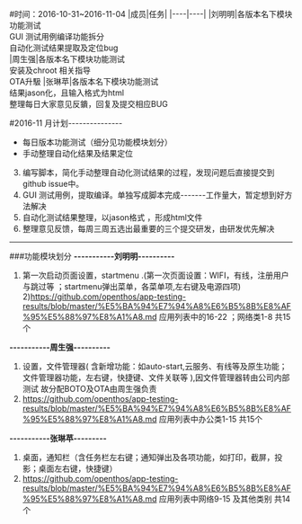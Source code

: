 #时间：2016-10-31~2016-11-04
|成员|任务|
|----|----|
|刘明明|各版本名下模块功能测试<br />GUI 测试用例编译功能拆分<br />自动化测试结果提取及定位bug<br />
|周生强|各版本名下模块功能测试<br />安装及chroot 相关指导<br />OTA升馺
|张琳苹|各版本名下模块功能测试<br />结果jason化，且输入格式为html<br />整理每日大家意见反鐀，回复及提交相应BUG

#2016-11 月计划---------------
- 每日版本功能测试（细分见功能模块划分）<br>
- 手动整理自动化结果及结果定位<br>
3. 编写脚本，简化手动整理自动化测试结果的过程，发现问题后直接提交到github issue中。<br>
4. GUI 测试用例，提取编译。单独写成脚本完成-------工作量大，暂定想到好方法解决<br>
5. 自动化测试结果整理，以jason格式 ，形成html文件<br>
6. 整理意见反馈，每周三周五选出最重要的三个提交研发，由研发优先解决 <br>


---------------------------------------------------------------------------------------------------------------------
###功能模块划分
**-----------刘明明----------**<br/>
1) 第一次启动页面设置，startmenu .(第一次页面设置：WIFI，有线，注册用户与跳过等 ；startmenu弹出菜单，各菜单项,左右键及电源四项) <br/>
2)https://github.com/openthos/app-testing-results/blob/master/%E5%BA%94%E7%94%A8%E6%B5%8B%E8%AF%95%E5%88%97%E8%A1%A8.md
   应用列表中的16-22 ；网络类1-8 共15个

**-----------周生强----------**<br/>
1) 设置，文件管理器( 含新增功能：如auto-start,云服务、有线等及原生功能；文件管理器功能，左右键，快捷键、文件关联等 ),因文件管理器转由公司内部测试 故分配BOTO及OTA由周生强负责<br/>
2) https://github.com/openthos/app-testing-results/blob/master/%E5%BA%94%E7%94%A8%E6%B5%8B%E8%AF%95%E5%88%97%E8%A1%A8.md
   应用列表中办公类1-15   共15个

**-----------张琳苹---------**<br/>
1) 桌面，通知栏（含任务栏左右键；通知弹出及各项功能，如打印，截屏，投影；桌面左右键，快捷键）<br/>
2) https://github.com/openthos/app-testing-results/blob/master/%E5%BA%94%E7%94%A8%E6%B5%8B%E8%AF%95%E5%88%97%E8%A1%A8.md
   应用列表中网络9-15 及其他类别   共14个
